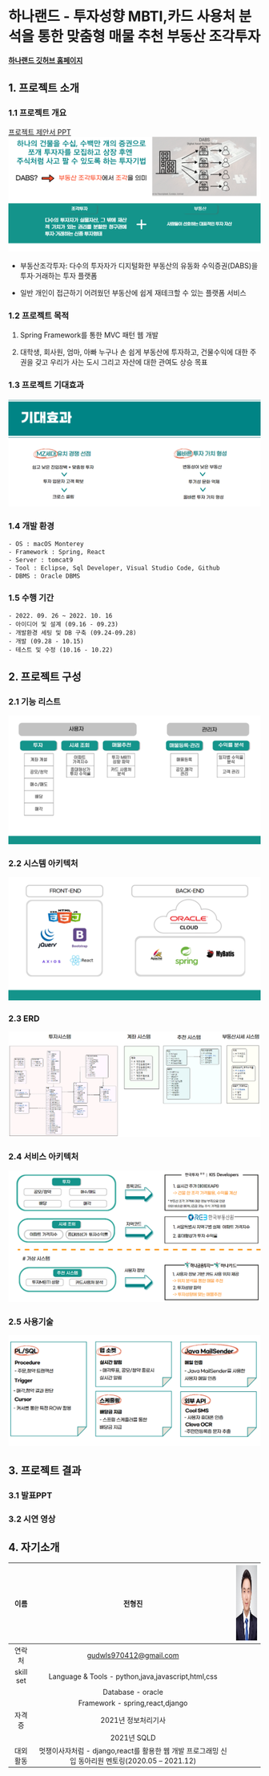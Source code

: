 # 하나랜드 - 투자성향 MBTI,카드 사용처 분석을 통한 맞춤형 매물 추천 부동산 조각투자 

[**하나랜드 깃허브 홈페이지**](https://koposoftware.github.io/2022_13_hjjeon/)

## 1. 프로젝트 소개

### 1.1 프로젝트 개요
[프로젝트 제안서 PPT <img src="service_intro.PNG"/>](/intro.pdf)<br>

- 부동산조각투자: 다수의 투자자가 디지털화한 부동산의 유동화 수익증권(DABS)을 투자·거래하는 투자 플랫폼

- 일반 개인이 접근하기 어려웠던 부동산에 쉽게 재테크할 수 있는 플랫폼 서비스

### 1.2 프로젝트 목적

1) Spring Framework를 통한 MVC 패턴 웹 개발

2) 대학생, 회사원, 엄마, 아빠 누구나 손 쉽게 부동산에 투자하고, 건물수익에 대한 주권을 갖고 우리가 사는 도시 그리고 자산에 대한 관여도 상승 목표

### 1.3 프로젝트 기대효과
<img src="expected_effect.PNG"/>

### 1.4 개발 환경 

```
- OS : macOS Monterey
- Framework : Spring, React
- Server : tomcat9
- Tool : Eclipse, Sql Developer, Visual Studio Code, Github
- DBMS : Oracle DBMS
```

### 1.5 수행 기간 

```
- 2022. 09. 26 ~ 2022. 10. 16
- 아이디어 및 설계 (09.16 - 09.23)
- 개발환경 세팅 및 DB 구축 (09.24-09.28)
- 개발 (09.28 - 10.15)
- 테스트 및 수정 (10.16 - 10.22)
```

## 2. 프로젝트 구성

### 2.1 기능 리스트
<img src="function_list.PNG"/>

### 2.2 시스템 아키텍처
<img src="system_arch.PNG"/>

### 2.3 ERD
<img src="ERD.PNG"/>

### 2.4 서비스 아키텍처
<img src="service_arch.PNG"/>

### 2.5 사용기술
<img src="skill.PNG"/>

## 3. 프로젝트 결과

### 3.1 발표PPT

### 3.2 시연 영상

## 4. 자기소개

|이름 |전형진|<img src="profile.jpg" width="100" height="150"/>|
|:---:|:---:|:---:| 
|연락처 |gudwls970412@gmail.com|
|skill set| Language & Tools - python,java,javascript,html,css|
| | Database - oracle|
| | Framework - spring,react,django|
|자격증| 2021년 정보처리기사 |
|| 2021년 SQLD |
|대외활동| 멋쟁이사자처럼 - django,react를 활용한 웹 개발 프로그래밍 신입 동아리원 멘토링(2020.05 – 2021.12)|
